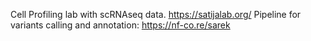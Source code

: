 Cell Profiling lab with scRNAseq data. https://satijalab.org/
Pipeline for variants calling and annotation: https://nf-co.re/sarek
